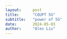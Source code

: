 ```yaml
---
layout:     post
title:      "CQUPT 5G"
subtitle:   "power of 5G"
date:       2024-05-03
author:     "Alex Liu"
---
```

